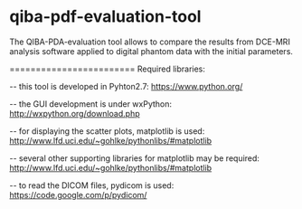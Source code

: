 qiba-pdf-evaluation-tool
========================

The QIBA-PDA-evaluation tool allows to compare the results from DCE-MRI analysis software applied to digital phantom data with the initial parameters.

========================
Required libraries:

-- this tool is developed in Pyhton2.7: https://www.python.org/

-- the GUI development is under wxPython:  http://wxpython.org/download.php

-- for displaying the scatter plots, matplotlib is used: http://www.lfd.uci.edu/~gohlke/pythonlibs/#matplotlib

-- several other supporting libraries for matplotlib may be required: http://www.lfd.uci.edu/~gohlke/pythonlibs/#matplotlib

-- to read the DICOM files, pydicom is used: https://code.google.com/p/pydicom/
